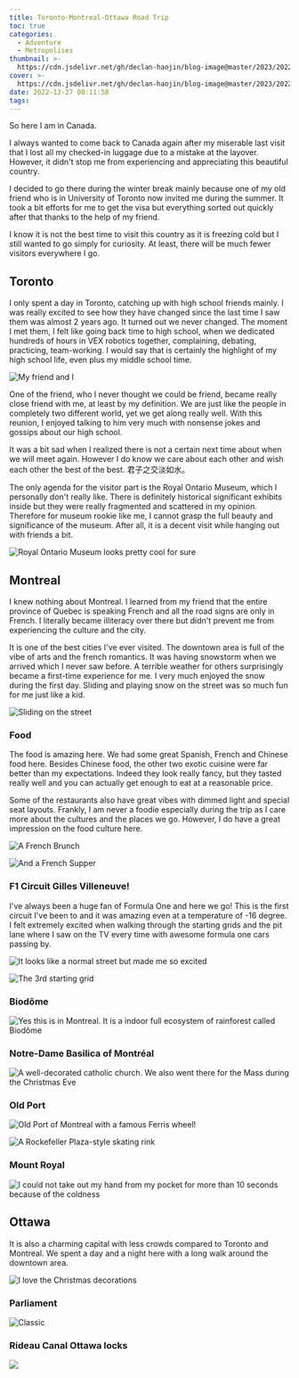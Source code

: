 ```yaml
---
title: Toronto-Montreal-Ottawa Road Trip
toc: true
categories:
  - Adventure
  - Metropolises
thumbnail: >-
  https://cdn.jsdelivr.net/gh/declan-haojin/blog-image@master/2023/20221227010259.png
cover: >-
  https://cdn.jsdelivr.net/gh/declan-haojin/blog-image@master/2023/20221227010259.png
date: 2022-12-27 00:11:58
tags:
---
```


So here I am in Canada.

<!--more-->

I always wanted to come back to Canada again after my miserable last visit that I lost all my checked-in luggage due to a mistake at the layover. However, it didn't stop me from experiencing and appreciating this beautiful country.

I decided to go there during the winter break mainly because one of my old friend who is in University of Toronto now invited me during the summer. It took a bit efforts for me to get the visa but everything sorted out quickly after that thanks to the help of my friend.

I know it is not the best time to visit this country as it is freezing cold but I still wanted to go simply for curiosity. At least, there will be much fewer visitors everywhere I go.

## Toronto

I only spent a day in Toronto, catching up with high school friends mainly. I was really excited to see how they have changed since the last time I saw them was almost 2 years ago. It turned out we never changed. The moment I met them, I felt like going back time to high school, when we dedicated hundreds of hours in VEX robotics together, complaining, debating, practicing, team-working. I would say that is certainly the highlight of my high school life, even plus my middle school time.


![My friend and I](https://cdn.jsdelivr.net/gh/declan-haojin/blog-image@master/2023/202212270142761.png)

One of the friend, who I never thought we could be friend, became really close friend with me, at least by my definition. We are just like the people in completely two different world, yet we get along really well. With this reunion, I enjoyed talking to him very much with nonsense jokes and gossips about our high school.

It was a bit sad when I realized there is not a certain next time about when we will meet again. However I do know we care about each other and wish each other the best of the best. 君子之交淡如水。

The only agenda for the visitor part is the Royal Ontario Museum, which I personally don't really like. There is definitely historical significant exhibits inside but they were really fragmented and scattered in my opinion. Therefore for museum rookie like me, I cannot grasp the full beauty and significance of the museum. After all, it is a decent visit while hanging out with friends a bit.

![Royal Ontario Museum looks pretty cool for sure](https://cdn.jsdelivr.net/gh/declan-haojin/blog-image@master/2023/202212270149066.png)

## Montreal

I knew nothing about Montreal. I learned from my friend that the entire province of Quebec is speaking French and all the road signs are only in French. I literally became illiteracy over there but didn't prevent me from experiencing the culture and the city.

It is one of the best cities I've ever visited. The downtown area is full of the vibe of arts and the french romantics. It was having snowstorm when we arrived which I never saw before. A terrible weather for others surprisingly became a first-time experience for me. I very much enjoyed the snow during the first day. Sliding and playing snow on the street was so much fun for me just like a kid.

![Sliding on the street](https://cdn.jsdelivr.net/gh/declan-haojin/blog-image@master/2023/202212270148770.png)

### Food

The food is amazing here. We had some great Spanish, French and Chinese food here. Besides Chinese food, the other two exotic cuisine were far better than my expectations. Indeed they look really fancy, but they tasted really well and you can actually get enough to eat at a reasonable price.

Some of the restaurants also have great vibes with dimmed light and special seat layouts. Frankly, I am never a foodie especially during the trip as I care more about the cultures and the places we go. However, I do have a great impression on the food culture here.

![A French Brunch](https://cdn.jsdelivr.net/gh/declan-haojin/blog-image@master/2023/202212270153215.png)

![And a French Supper](https://cdn.jsdelivr.net/gh/declan-haojin/blog-image@master/2023/202212270154788.png)

### F1 Circuit Gilles Villeneuve!

I've always been a huge fan of Formula One and here we go! This is the first circuit I've been to and it was amazing even at a temperature of -16 degree. I felt extremely excited when walking through the starting grids and the pit lane where I saw on the TV every time with awesome formula one cars passing by.

![It looks like a normal street but made me so excited](https://cdn.jsdelivr.net/gh/declan-haojin/blog-image@master/2023/202212270156396.png)

![The 3rd starting grid](https://cdn.jsdelivr.net/gh/declan-haojin/blog-image@master/2023/202212270159104.png)

### Biodôme

![Yes this is in Montreal. It is a indoor full ecosystem of rainforest called Biodôme](https://cdn.jsdelivr.net/gh/declan-haojin/blog-image@master/2023/202212270201174.png)

### Notre-Dame Basilica of Montréal

![A well-decorated catholic church. We also went there for the Mass during the Christmas Eve](https://cdn.jsdelivr.net/gh/declan-haojin/blog-image@master/2023/202212270203105.png)

### Old Port

![Old Port of Montreal with a famous Ferris wheel!](https://cdn.jsdelivr.net/gh/declan-haojin/blog-image@master/2023/202212270206953.png)

![A Rockefeller Plaza-style skating rink](https://cdn.jsdelivr.net/gh/declan-haojin/blog-image@master/2023/202212270207603.png)

### Mount Royal

![I could not take out my hand from my pocket for more than 10 seconds because of the coldness](https://cdn.jsdelivr.net/gh/declan-haojin/blog-image@master/2023/202212270208218.png)


## Ottawa

It is also a charming capital with less crowds compared to Toronto and Montreal. We spent a day and a night here with a long walk around the downtown area.

![I love the Christmas decorations](https://cdn.jsdelivr.net/gh/declan-haojin/blog-image@master/2023/202212270211325.png)

### Parliament

![Classic](https://cdn.jsdelivr.net/gh/declan-haojin/blog-image@master/2023/202212270212233.png)

### Rideau Canal Ottawa locks
![](https://cdn.jsdelivr.net/gh/declan-haojin/blog-image@master/2023/202212270213463.png)
